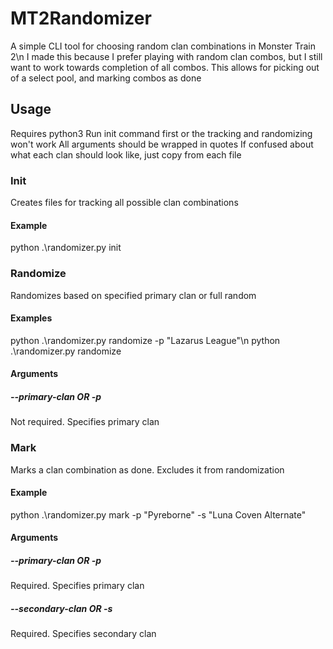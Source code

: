 # MT2Randomizer

A simple CLI tool for choosing random clan combinations in Monster Train 2\n
I made this because I prefer playing with random clan combos, but I still want to work towards completion of all combos. This allows for picking out of a select pool, and marking combos as done

## Usage

Requires python3
Run init command first or the tracking and randomizing won't work
All arguments should be wrapped in quotes
If confused about what each clan should look like, just copy from each file

### Init
Creates files for tracking all possible clan combinations
#### Example
python .\randomizer.py init

### Randomize
Randomizes based on specified primary clan or full random
#### Examples
python .\randomizer.py randomize -p "Lazarus League"\n
python .\randomizer.py randomize
#### Arguments
##### --primary-clan OR -p
Not required. Specifies primary clan

### Mark
Marks a clan combination as done. Excludes it from randomization
#### Example
python .\randomizer.py mark -p "Pyreborne" -s "Luna Coven Alternate"
#### Arguments
##### --primary-clan OR -p
Required. Specifies primary clan
##### --secondary-clan OR -s
Required. Specifies secondary clan
